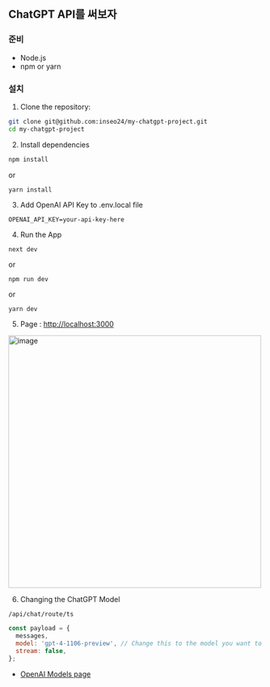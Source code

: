 ## ChatGPT API를 써보자

### 준비

- Node.js
- npm or yarn

### 설치


1. Clone the repository:

```bash
git clone git@github.com:inseo24/my-chatgpt-project.git
cd my-chatgpt-project
```

2. Install dependencies

```bash
npm install
```

or

```bash
yarn install
```

3. Add OpenAI API Key to .env.local file

```
OPENAI_API_KEY=your-api-key-here
```

4. Run the App

```
next dev
```

or

```
npm run dev
```

or 

```
yarn dev
```

5. Page : [http://localhost:3000](http://localhost:3000) 

<img width="500" alt="image" src="https://github.com/inseo24/my-chatgpt-project/assets/84627144/c4b45c4a-ec08-46e2-8011-fc93765b9fd3">

6. Changing the ChatGPT Model

`/api/chat/route/ts` 

```javascript
const payload = {
  messages,
  model: 'gpt-4-1106-preview', // Change this to the model you want to use
  stream: false,
};
```
- [OpenAI Models page](https://platform.openai.com/docs/models/models)
